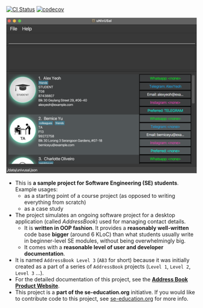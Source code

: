 [![CI Status](https://github.com/se-edu/addressbook-level3/workflows/Java%20CI/badge.svg)](https://github.com/AY2223S1-CS2103T-T08-3/tp/actions)
[![codecov](https://codecov.io/gh/AY2223S1-CS2103T-T13-3/tp/branch/master/graph/badge.svg?token=3QKZJQZ9Q9)](https://codecov.io/gh/AY2223S1-CS2103T-T08-3/tp)

![Ui](docs/images/Ui.png)

* This is **a sample project for Software Engineering (SE) students**.<br>
  Example usages:
  * as a starting point of a course project (as opposed to writing everything from scratch)
  * as a case study
* The project simulates an ongoing software project for a desktop application (called _AddressBook_) used for managing contact details.
  * It is **written in OOP fashion**. It provides a **reasonably well-written** code base **bigger** (around 6 KLoC) than what students usually write in beginner-level SE modules, without being overwhelmingly big.
  * It comes with a **reasonable level of user and developer documentation**.
* It is named `AddressBook Level 3` (`AB3` for short) because it was initially created as a part of a series of `AddressBook` projects (`Level 1`, `Level 2`, `Level 3` ...).
* For the detailed documentation of this project, see the **[Address Book Product Website](https://se-education.org/addressbook-level3)**.
* This project is a **part of the se-education.org** initiative. If you would like to contribute code to this project, see [se-education.org](https://se-education.org#https://se-education.org/#contributing) for more info.
